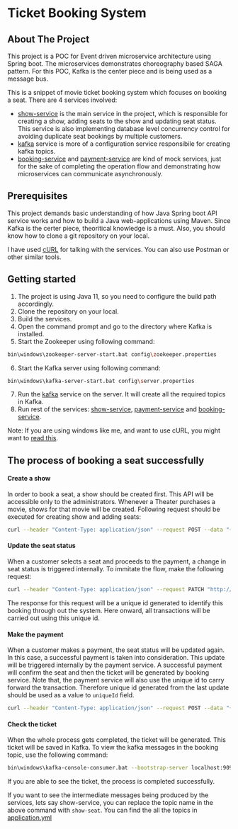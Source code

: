 # Ticket Booking System

## About The Project

This project is a POC for Event driven microservice architecture using Spring boot. The microservices demonstrates choreography based SAGA pattern. For this POC, Kafka is the center piece and is being used as a message bus.

This is a snippet of movie ticket booking system which focuses on booking a seat. There are 4 services involved:
* [show-service](https://github.com/nishantc19/ticket-booking-system/tree/master/show-service) is the main service in the project, which is responsible for creating a show, adding seats to the show and updating seat status. This service is also implementing database level concurrency control for avoiding duplicate seat bookings by multiple customers.
* [kafka](https://github.com/nishantc19/ticket-booking-system/tree/master/kafka) service is more of a configuration service responsibile for creating kafka topics.
* [booking-service](https://github.com/nishantc19/ticket-booking-system/tree/master/booking-service) and [payment-service](https://github.com/nishantc19/ticket-booking-system/tree/master/payment-service) are kind of mock services, just for the sake of completing the operation flow and demonstrating how microservices can communicate asynchronously.

## Prerequisites

This project demands basic understanding of how Java Spring boot API service works and how to build a Java web-applications using Maven. Since Kafka is the certer piece, theoritical knowledge is a must. Also, you should know how to clone a git repository on your local.

I have used [cURL](https://developer.ibm.com/articles/what-is-curl-command/) for talking with the services. You can also use Postman or other similar tools.

## Getting started

1. The project is using Java 11, so you need to configure the build path accordingly.
2. Clone the repository on your local.
3. Build the services.
4. Open the command prompt and go to the directory where Kafka is installed.
5. Start the Zookeeper using following command:
```bash
bin\windows\zookeeper-server-start.bat config\zookeeper.properties
```
6. Start the Kafka server using following command:
```bash
bin\windows\kafka-server-start.bat config\server.properties
```
7. Run the [kafka](https://github.com/nishantc19/ticket-booking-system/tree/master/kafka) service on the server. It will create all the required topics in Kafka.
8. Run rest of the services: [show-service](https://github.com/nishantc19/ticket-booking-system/tree/master/show-service), [payment-service](https://github.com/nishantc19/ticket-booking-system/tree/master/payment-service) and [booking-service](https://github.com/nishantc19/ticket-booking-system/tree/master/booking-service).

Note:
If you are using windows like me, and want to use cURL, you might want to [read this](https://developer.zendesk.com/documentation/developer-tools/getting-started/installing-and-using-curl/#installing-curl).

## The process of booking a seat successfully

#### Create a show
In order to book a seat, a show should be created first. This API will be accessible only to the administrators. Whenever a Theater purchases a movie, shows for that movie will be created. Following request should be executed for creating show and adding seats:
```bash
curl --header "Content-Type: application/json" --request POST --data "{\"startTimestamp\": \"2021-08-04T10:10:00\",\"endTimestamp\": \"2021-08-04T12:10:00\",\"movieName\": \"Pirates of the caribbean: Dead man tell no tales\",\"seats\": [{\"seatId\": \"1\", \"name\": \"A1\", \"price\": \"350.00\", \"status\":\"available\"},{\"seatId\": \"2\", \"name\": \"A2\", \"price\": \"350.00\", \"status\":\"available\"}]}" http://localhost:9002/show/
```

#### Update the seat status
When a customer selects a seat and proceeds to the payment, a change in seat status is triggered internally. To immitate the flow, make the following request:
```bash
curl --header "Content-Type: application/json" --request PATCH "http://localhost:9002/showseat/1/status?version=0&status=reserved"
```
The response for this request will be a unique id generated to identify this booking through out the system. Here onward, all transactions will be carried out using this unique id.

#### Make the payment
When a customer makes a payment, the seat status will be updated again. In this case, a successful payment is taken into consideration. This update will be triggered internally by the payment service. A successful payment will confirm the seat and then the ticket will be generated by booking service. Note that, the payment service will also use the unique id to carry forward the transaction. Therefore unique id generated from the last update should be used as a value to `uniqueId` field.
```bash
curl --header "Content-Type: application/json" --request POST --data "{\"uniqueId\": \"369519de-6e6f-4ef5-9f0c-d53fa714950f\",\"userId\": 101}" http://localhost:9003/payment/
```

#### Check the ticket
When the whole process gets completed, the ticket will be generated. This ticket will be saved in Kafka. To view the kafka messages in the booking topic, use the following command:
```bash
bin\windows\kafka-console-consumer.bat --bootstrap-server localhost:9092 --topic booking --from-beginning
```

If you are able to see the ticket, the process is completed successfully.

If you want to see the intermediate messages being produced by the services, lets say show-service, you can replace the topic name in the above command with `show-seat`. You can find the all the topics in [application.yml](https://github.com/nishantc19/ticket-booking-system/blob/master/kafka/src/main/resources/application.yml)